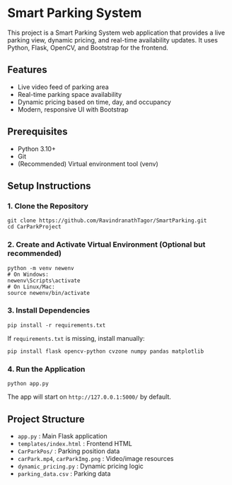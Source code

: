 # Smart Parking System

This project is a Smart Parking System web application that provides a live parking view, dynamic pricing, and real-time availability updates. It uses Python, Flask, OpenCV, and Bootstrap for the frontend.

## Features
- Live video feed of parking area
- Real-time parking space availability
- Dynamic pricing based on time, day, and occupancy
- Modern, responsive UI with Bootstrap

## Prerequisites
- Python 3.10+
- Git
- (Recommended) Virtual environment tool (venv)

## Setup Instructions

### 1. Clone the Repository
```
git clone https://github.com/RavindranathTagor/SmartParking.git
cd CarParkProject
```

### 2. Create and Activate Virtual Environment (Optional but recommended)
```
python -m venv newenv
# On Windows:
newenv\Scripts\activate
# On Linux/Mac:
source newenv/bin/activate
```

### 3. Install Dependencies
```
pip install -r requirements.txt
```
If `requirements.txt` is missing, install manually:
```
pip install flask opencv-python cvzone numpy pandas matplotlib
```

### 4. Run the Application
```
python app.py
```

The app will start on `http://127.0.0.1:5000/` by default.

## Project Structure
- `app.py` : Main Flask application
- `templates/index.html` : Frontend HTML
- `CarParkPos/` : Parking position data
- `carPark.mp4`, `carParkImg.png` : Video/image resources
- `dynamic_pricing.py` : Dynamic pricing logic
- `parking_data.csv` : Parking data


